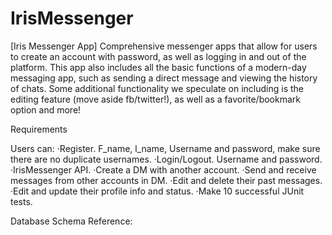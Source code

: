# IrisMessenger

[Iris Messenger App]
Comprehensive messenger apps that allow for users to create an account with password, as well as logging in and out of the platform.  This app also includes all the basic functions of a modern-day messaging app, such as sending a direct message and viewing the history of chats.  Some additional functionality we speculate on including is the editing feature (move aside fb/twitter!), as well as a favorite/bookmark option and more!


Requirements

Users can:
·Register. F_name, l_name, Username and password, make sure there are no duplicate usernames.
·Login/Logout. Username and password.
·IrisMessenger API.
·Create a DM with another account.
·Send and receive messages from other accounts in DM.
·Edit and delete their past messages.
·Edit and update their profile info and status.
·Make 10 successful JUnit tests.


Database Schema Reference:




